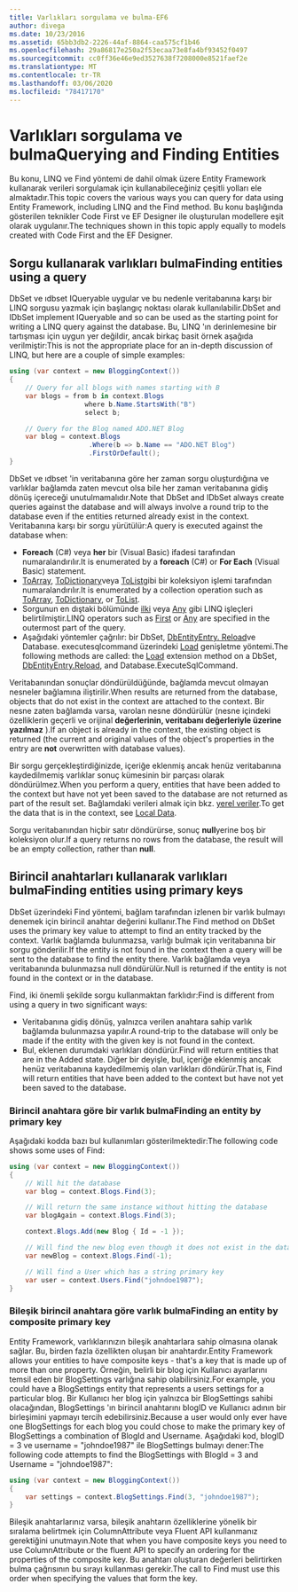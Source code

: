 ```yaml
---
title: Varlıkları sorgulama ve bulma-EF6
author: divega
ms.date: 10/23/2016
ms.assetid: 65bb3db2-2226-44af-8864-caa575cf1b46
ms.openlocfilehash: 29a86817e250a2f53ecaa73e8fa4bf93452f0497
ms.sourcegitcommit: cc0ff36e46e9ed3527638f7208000e8521faef2e
ms.translationtype: MT
ms.contentlocale: tr-TR
ms.lasthandoff: 03/06/2020
ms.locfileid: "78417170"
---
```

# <a name="querying-and-finding-entities"></a><span data-ttu-id="44f75-102">Varlıkları sorgulama ve bulma</span><span class="sxs-lookup"><span data-stu-id="44f75-102">Querying and Finding Entities</span></span>
<span data-ttu-id="44f75-103">Bu konu, LINQ ve Find yöntemi de dahil olmak üzere Entity Framework kullanarak verileri sorgulamak için kullanabileceğiniz çeşitli yolları ele almaktadır.</span><span class="sxs-lookup"><span data-stu-id="44f75-103">This topic covers the various ways you can query for data using Entity Framework, including LINQ and the Find method.</span></span> <span data-ttu-id="44f75-104">Bu konu başlığında gösterilen teknikler Code First ve EF Designer ile oluşturulan modellere eşit olarak uygulanır.</span><span class="sxs-lookup"><span data-stu-id="44f75-104">The techniques shown in this topic apply equally to models created with Code First and the EF Designer.</span></span>  

## <a name="finding-entities-using-a-query"></a><span data-ttu-id="44f75-105">Sorgu kullanarak varlıkları bulma</span><span class="sxs-lookup"><span data-stu-id="44f75-105">Finding entities using a query</span></span>  

<span data-ttu-id="44f75-106">DbSet ve ıdbset IQueryable uygular ve bu nedenle veritabanına karşı bir LINQ sorgusu yazmak için başlangıç noktası olarak kullanılabilir.</span><span class="sxs-lookup"><span data-stu-id="44f75-106">DbSet and IDbSet implement IQueryable and so can be used as the starting point for writing a LINQ query against the database.</span></span> <span data-ttu-id="44f75-107">Bu, LINQ 'ın derinlemesine bir tartışması için uygun yer değildir, ancak birkaç basit örnek aşağıda verilmiştir:</span><span class="sxs-lookup"><span data-stu-id="44f75-107">This is not the appropriate place for an in-depth discussion of LINQ, but here are a couple of simple examples:</span></span>  

``` csharp
using (var context = new BloggingContext())
{
    // Query for all blogs with names starting with B
    var blogs = from b in context.Blogs
                   where b.Name.StartsWith("B")
                   select b;

    // Query for the Blog named ADO.NET Blog
    var blog = context.Blogs
                    .Where(b => b.Name == "ADO.NET Blog")
                    .FirstOrDefault();
}
```  

<span data-ttu-id="44f75-108">DbSet ve ıdbset 'in veritabanına göre her zaman sorgu oluşturdığına ve varlıklar bağlamda zaten mevcut olsa bile her zaman veritabanına gidiş dönüş içereceği unutulmamalıdır.</span><span class="sxs-lookup"><span data-stu-id="44f75-108">Note that DbSet and IDbSet always create queries against the database and will always involve a round trip to the database even if the entities returned already exist in the context.</span></span> <span data-ttu-id="44f75-109">Veritabanına karşı bir sorgu yürütülür:</span><span class="sxs-lookup"><span data-stu-id="44f75-109">A query is executed against the database when:</span></span>  

- <span data-ttu-id="44f75-110">**Foreach** (C#) veya **her** bir (Visual Basic) ifadesi tarafından numaralandırılır.</span><span class="sxs-lookup"><span data-stu-id="44f75-110">It is enumerated by a **foreach** (C#) or **For Each** (Visual Basic) statement.</span></span>  
- <span data-ttu-id="44f75-111">[ToArray](https://msdn.microsoft.com/library/bb298736), [ToDictionary](https://msdn.microsoft.com/library/system.linq.enumerable.todictionary)veya [ToList](https://msdn.microsoft.com/library/bb342261)gibi bir koleksiyon işlemi tarafından numaralandırılır.</span><span class="sxs-lookup"><span data-stu-id="44f75-111">It is enumerated by a collection operation such as [ToArray](https://msdn.microsoft.com/library/bb298736), [ToDictionary](https://msdn.microsoft.com/library/system.linq.enumerable.todictionary), or [ToList](https://msdn.microsoft.com/library/bb342261).</span></span>  
- <span data-ttu-id="44f75-112">Sorgunun en dıştaki bölümünde [ilki](https://msdn.microsoft.com/library/bb291976) veya [Any](https://msdn.microsoft.com/library/bb337697) gibi LINQ işleçleri belirtilmiştir.</span><span class="sxs-lookup"><span data-stu-id="44f75-112">LINQ operators such as [First](https://msdn.microsoft.com/library/bb291976) or [Any](https://msdn.microsoft.com/library/bb337697) are specified in the outermost part of the query.</span></span>  
- <span data-ttu-id="44f75-113">Aşağıdaki yöntemler çağrılır: bir DbSet, [DbEntityEntry. Reload](https://msdn.microsoft.com/library/system.data.entity.infrastructure.dbentityentry.reload.aspx)ve Database. executesqlcommand üzerindeki [Load](https://msdn.microsoft.com/library/system.data.entity.dbextensions.load) genişletme yöntemi.</span><span class="sxs-lookup"><span data-stu-id="44f75-113">The following methods are called: the [Load](https://msdn.microsoft.com/library/system.data.entity.dbextensions.load) extension method on a DbSet, [DbEntityEntry.Reload](https://msdn.microsoft.com/library/system.data.entity.infrastructure.dbentityentry.reload.aspx), and Database.ExecuteSqlCommand.</span></span>  

<span data-ttu-id="44f75-114">Veritabanından sonuçlar döndürüldüğünde, bağlamda mevcut olmayan nesneler bağlamına iliştirilir.</span><span class="sxs-lookup"><span data-stu-id="44f75-114">When results are returned from the database, objects that do not exist in the context are attached to the context.</span></span> <span data-ttu-id="44f75-115">Bir nesne zaten bağlamda varsa, varolan nesne döndürülür (nesne içindeki özelliklerin geçerli ve orijinal **değerlerinin, veritabanı değerleriyle üzerine yazılmaz** ).</span><span class="sxs-lookup"><span data-stu-id="44f75-115">If an object is already in the context, the existing object is returned (the current and original values of the object's properties in the entry are **not** overwritten with database values).</span></span>  

<span data-ttu-id="44f75-116">Bir sorgu gerçekleştirdiğinizde, içeriğe eklenmiş ancak henüz veritabanına kaydedilmemiş varlıklar sonuç kümesinin bir parçası olarak döndürülmez.</span><span class="sxs-lookup"><span data-stu-id="44f75-116">When you perform a query, entities that have been added to the context but have not yet been saved to the database are not returned as part of the result set.</span></span> <span data-ttu-id="44f75-117">Bağlamdaki verileri almak için bkz. [yerel veriler](~/ef6/querying/local-data.md).</span><span class="sxs-lookup"><span data-stu-id="44f75-117">To get the data that is in the context, see [Local Data](~/ef6/querying/local-data.md).</span></span>  

<span data-ttu-id="44f75-118">Sorgu veritabanından hiçbir satır döndürürse, sonuç **null**yerine boş bir koleksiyon olur.</span><span class="sxs-lookup"><span data-stu-id="44f75-118">If a query returns no rows from the database, the result will be an empty collection, rather than **null**.</span></span>  

## <a name="finding-entities-using-primary-keys"></a><span data-ttu-id="44f75-119">Birincil anahtarları kullanarak varlıkları bulma</span><span class="sxs-lookup"><span data-stu-id="44f75-119">Finding entities using primary keys</span></span>  

<span data-ttu-id="44f75-120">DbSet üzerindeki Find yöntemi, bağlam tarafından izlenen bir varlık bulmayı denemek için birincil anahtar değerini kullanır.</span><span class="sxs-lookup"><span data-stu-id="44f75-120">The Find method on DbSet uses the primary key value to attempt to find an entity tracked by the context.</span></span> <span data-ttu-id="44f75-121">Varlık bağlamda bulunmazsa, varlığı bulmak için veritabanına bir sorgu gönderilir.</span><span class="sxs-lookup"><span data-stu-id="44f75-121">If the entity is not found in the context then a query will be sent to the database to find the entity there.</span></span> <span data-ttu-id="44f75-122">Varlık bağlamda veya veritabanında bulunmazsa null döndürülür.</span><span class="sxs-lookup"><span data-stu-id="44f75-122">Null is returned if the entity is not found in the context or in the database.</span></span>  

<span data-ttu-id="44f75-123">Find, iki önemli şekilde sorgu kullanmaktan farklıdır:</span><span class="sxs-lookup"><span data-stu-id="44f75-123">Find is different from using a query in two significant ways:</span></span>  

- <span data-ttu-id="44f75-124">Veritabanına gidiş dönüş, yalnızca verilen anahtara sahip varlık bağlamda bulunmazsa yapılır.</span><span class="sxs-lookup"><span data-stu-id="44f75-124">A round-trip to the database will only be made if the entity with the given key is not found in the context.</span></span>  
- <span data-ttu-id="44f75-125">Bul, eklenen durumdaki varlıkları döndürür.</span><span class="sxs-lookup"><span data-stu-id="44f75-125">Find will return entities that are in the Added state.</span></span> <span data-ttu-id="44f75-126">Diğer bir deyişle, bul, içeriğe eklenmiş ancak henüz veritabanına kaydedilmemiş olan varlıkları döndürür.</span><span class="sxs-lookup"><span data-stu-id="44f75-126">That is, Find will return entities that have been added to the context but have not yet been saved to the database.</span></span>  
### <a name="finding-an-entity-by-primary-key"></a><span data-ttu-id="44f75-127">Birincil anahtara göre bir varlık bulma</span><span class="sxs-lookup"><span data-stu-id="44f75-127">Finding an entity by primary key</span></span>  

<span data-ttu-id="44f75-128">Aşağıdaki kodda bazı bul kullanımları gösterilmektedir:</span><span class="sxs-lookup"><span data-stu-id="44f75-128">The following code shows some uses of Find:</span></span>  

``` csharp
using (var context = new BloggingContext())
{
    // Will hit the database
    var blog = context.Blogs.Find(3);

    // Will return the same instance without hitting the database
    var blogAgain = context.Blogs.Find(3);

    context.Blogs.Add(new Blog { Id = -1 });

    // Will find the new blog even though it does not exist in the database
    var newBlog = context.Blogs.Find(-1);

    // Will find a User which has a string primary key
    var user = context.Users.Find("johndoe1987");
}
```  

### <a name="finding-an-entity-by-composite-primary-key"></a><span data-ttu-id="44f75-129">Bileşik birincil anahtara göre varlık bulma</span><span class="sxs-lookup"><span data-stu-id="44f75-129">Finding an entity by composite primary key</span></span>  

<span data-ttu-id="44f75-130">Entity Framework, varlıklarınızın bileşik anahtarlara sahip olmasına olanak sağlar. Bu, birden fazla özellikten oluşan bir anahtardır.</span><span class="sxs-lookup"><span data-stu-id="44f75-130">Entity Framework allows your entities to have composite keys - that's a key that is made up of more than one property.</span></span> <span data-ttu-id="44f75-131">Örneğin, belirli bir blog için Kullanıcı ayarlarını temsil eden bir BlogSettings varlığına sahip olabilirsiniz.</span><span class="sxs-lookup"><span data-stu-id="44f75-131">For example, you could have a BlogSettings entity that represents a users settings for a particular blog.</span></span> <span data-ttu-id="44f75-132">Bir Kullanıcı her blog için yalnızca bir BlogSettings sahibi olacağından, BlogSettings 'ın birincil anahtarını blogID ve Kullanıcı adının bir birleşimini yapmayı tercih edebilirsiniz.</span><span class="sxs-lookup"><span data-stu-id="44f75-132">Because a user would only ever have one BlogSettings for each blog you could chose to make the primary key of BlogSettings a combination of BlogId and Username.</span></span> <span data-ttu-id="44f75-133">Aşağıdaki kod, blogID = 3 ve username = "johndoe1987" ile BlogSettings bulmayı dener:</span><span class="sxs-lookup"><span data-stu-id="44f75-133">The following code attempts to find the BlogSettings with BlogId = 3 and Username = "johndoe1987":</span></span>  

``` csharp  
using (var context = new BloggingContext())
{
    var settings = context.BlogSettings.Find(3, "johndoe1987");
}
```  

<span data-ttu-id="44f75-134">Bileşik anahtarlarınız varsa, bileşik anahtarın özelliklerine yönelik bir sıralama belirtmek için ColumnAttribute veya Fluent API kullanmanız gerektiğini unutmayın.</span><span class="sxs-lookup"><span data-stu-id="44f75-134">Note that when you have composite keys you need to use ColumnAttribute or the fluent API to specify an ordering for the properties of the composite key.</span></span> <span data-ttu-id="44f75-135">Bu anahtarı oluşturan değerleri belirtirken bulma çağrısının bu sırayı kullanması gerekir.</span><span class="sxs-lookup"><span data-stu-id="44f75-135">The call to Find must use this order when specifying the values that form the key.</span></span>  
